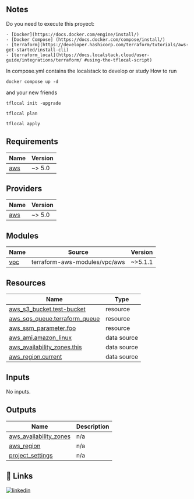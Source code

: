 ## Notes
Do you need to execute this proyect:

    - [Docker](https://docs.docker.com/engine/install/) 
    - [Docker Compose] (https://docs.docker.com/compose/install/) 
    - [terraform](https://developer.hashicorp.com/terraform/tutorials/aws-get-started/install-cli)
    - [terraform_local](https://docs.localstack.cloud/user-guide/integrations/terraform/ #using-the-tflocal-script)


In compose.yml contains the localstack to develop or study
How to run 

``` docker compose up -d ``` 

and your new friends

``` tflocal init -upgrade ```

``` tflocal plan ``` 

``` tflocal apply ``` 

<!-- BEGIN_TF_DOCS -->
## Requirements

| Name | Version |
|------|---------|
| <a name="requirement_aws"></a> [aws](#requirement\_aws) | ~> 5.0 |

## Providers

| Name | Version |
|------|---------|
| <a name="provider_aws"></a> [aws](#provider\_aws) | ~> 5.0 |

## Modules

| Name | Source | Version |
|------|--------|---------|
| <a name="module_vpc"></a> [vpc](#module\_vpc) | terraform-aws-modules/vpc/aws | ~>5.1.1 |

## Resources

| Name | Type |
|------|------|
| [aws_s3_bucket.test-bucket](https://registry.terraform.io/providers/hashicorp/aws/latest/docs/resources/s3_bucket) | resource |
| [aws_sqs_queue.terraform_queue](https://registry.terraform.io/providers/hashicorp/aws/latest/docs/resources/sqs_queue) | resource |
| [aws_ssm_parameter.foo](https://registry.terraform.io/providers/hashicorp/aws/latest/docs/resources/ssm_parameter) | resource |
| [aws_ami.amazon_linux](https://registry.terraform.io/providers/hashicorp/aws/latest/docs/data-sources/ami) | data source |
| [aws_availability_zones.this](https://registry.terraform.io/providers/hashicorp/aws/latest/docs/data-sources/availability_zones) | data source |
| [aws_region.current](https://registry.terraform.io/providers/hashicorp/aws/latest/docs/data-sources/region) | data source |

## Inputs

No inputs.

## Outputs

| Name | Description |
|------|-------------|
| <a name="output_aws_availability_zones"></a> [aws\_availability\_zones](#output\_aws\_availability\_zones) | n/a |
| <a name="output_aws_region"></a> [aws\_region](#output\_aws\_region) | n/a |
| <a name="output_project_settings"></a> [project\_settings](#output\_project\_settings) | n/a |
<!-- END_TF_DOCS -->


## 🔗 Links

[![linkedin](https://img.shields.io/badge/linkedin-0A66C2?style=for-the-badge&logo=linkedin&logoColor=white)](https://www.linkedin.com/in/nicolas-abihaggle/)